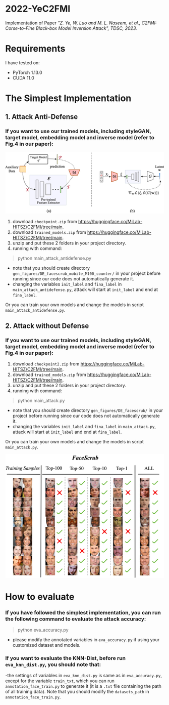# 2022-YeC2FMI
Implementation of Paper *"Z. Ye, W, Luo and M. L. Naseem, et al., C2FMI: Corse-to-Fine Black-box Model Inversion Attack", TDSC, 2023.*

# Requirements

I have tested on:

- PyTorch 1.13.0
- CUDA 11.0


# The Simplest Implementation

## 1. Attack Anti-Defense

### If you want to use our trained models, including styleGAN, target model, embedding model and inverse model (refer to Fig.4 in our paper):

![avatar](/figures/fig_4.jpg)

1. download `checkpoint.zip` from <https://huggingface.co/MiLab-HITSZ/C2FMI/tree/main>.
2. download `trained_models.zip` from <https://huggingface.co/MiLab-HITSZ/C2FMI/tree/main>.
3. unzip and put these 2 folders in your project directory.
4. running with command:
> python main_attack_antidefense.py

- note that you should create directory `gen_figures/DE_facescrub_mobile_M100_counter/` in your project before running since our code does not automatically generate it.
- changing the variables `init_label` and `fina_label` in `main_attack_antidefense.py`, attack will start at `init_label` and end at `fina_label`.

Or you can train your own models and change the models in script `main_attack_antidefense.py`.

## 2. Attack without Defense

### If you want to use our trained models, including styleGAN, target model, embedding model and inverse model (refer to Fig.4 in our paper):

1. download `checkpoint2.zip` from <https://huggingface.co/MiLab-HITSZ/C2FMI/tree/main>.
2. download `trained_models.zip` from <https://huggingface.co/MiLab-HITSZ/C2FMI/tree/main>.
3. unzip and put these 2 folders in your project directory.
4. running with command:
> python main_attack.py

- note that you should create directory `gen_figures/DE_facescrub/` in your project before running since our code does not automatically generate it.
- changing the variables `init_label` and `fina_label` in `main_attack.py`, attack will start at `init_label` and end at `fina_label`.

Or you can train your own models and change the models in script `main_attack.py`.

![avatar](/figures/fig_10.jpg)

# How to evaluate

### If you have followed the simplest implementation, you can run the following command to evaluate the attack accuracy:
> python eva_accuracy.py

- please modify the annotated variables in `eva_accuracy.py` if using your customized dataset and models.

### If you want to evaluate the KNN-Dist, before run `eva_knn_dist.py`, you should note that:
-the settings of variables in `eva_knn_dist.py` is same as in `eva_accuracy.py`, except for the variable `train_txt`, which you can run `annotation_face_train.py` to generate it (it is a `.txt` file containing the path of all training data). Note that you should modify the `datasets_path` in `annotation_face_train.py`.
